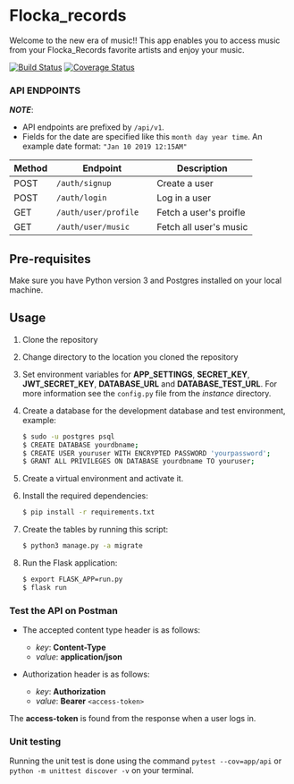 # Flocka_records

Welcome to the new era of music!!
This app enables you to access music from your Flocka_Records favorite artists and enjoy your music.

[![Build Status](https://travis-ci.org/flocka12/Flocka_records.svg?branch=develop)](https://travis-ci.org/flocka12/Flocka_records)
[![Coverage Status](https://coveralls.io/repos/github/flocka12/Flocka_records/badge.svg?branch=ch-check-travis)](https://coveralls.io/github/flocka12/Flocka_records?branch=ch-check-travis)
### API ENDPOINTS

**_NOTE_**:

- API endpoints are prefixed by `/api/v1`.
- Fields for the date are specified like this `month day year time`. An example date format: `"Jan 10 2019 12:15AM"`

| Method        | Endpoint                                    | Description              |
| ------------- | --------------------------------------------| ------------------------ |
| POST          | `/auth/signup`                              | Create a user            |
| POST          | `/auth/login`                               | Log in a user            |
| GET           | `/auth/user/profile  `                      | Fetch a user's proifle   |
| GET           | `/auth/user/music`                          | Fetch all user's music   |


## Pre-requisites

Make sure you have Python version 3 and Postgres installed on your local machine.

## Usage

1. Clone the repository 

2. Change directory to the location you cloned the repository

3. Set environment variables for **APP_SETTINGS**, **SECRET_KEY**, **JWT_SECRET_KEY**, **DATABASE_URL** and **DATABASE_TEST_URL**. For more information see the `config.py` file from the _instance_ directory.

4. Create a database for the development database and test environment, example:

    ```bash
    $ sudo -u postgres psql
    $ CREATE DATABASE yourdbname;
    $ CREATE USER youruser WITH ENCRYPTED PASSWORD 'yourpassword';
    $ GRANT ALL PRIVILEGES ON DATABASE yourdbname TO youruser;
    ``` 

4. Create a virtual environment and activate it.
5. Install the required dependencies:

    ```bash
    $ pip install -r requirements.txt
    ``` 

6. Create the tables by running this script:

    ```bash
    $ python3 manage.py -a migrate
    ```

7. Run the Flask application:

    ```bash
    $ export FLASK_APP=run.py
    $ flask run
    ``` 

### Test the API on Postman

- The accepted content type header is as follows:

  - *key*: **Content-Type** 
  - *value*: **application/json**

- Authorization header is as follows:

  - *key*: **Authorization** 
  - *value*: **Bearer** `<access-token>`

The **access-token** is found from the response when a user logs in.

### Unit testing

Running the unit test is done using the command `pytest --cov=app/api` or `python -m unittest discover -v` on your terminal.
